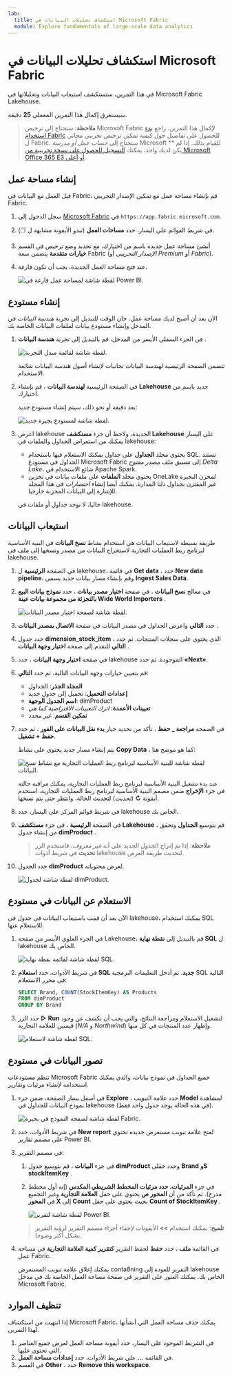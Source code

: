 ```yaml
---
lab:
  title: استكشاف تحليلات البيانات في Microsoft Fabric
  module: Explore fundamentals of large-scale data analytics
---
```


# استكشاف تحليلات البيانات في Microsoft Fabric

في هذا التمرين، ستستكشف استيعاب البيانات وتحليلاتها في Microsoft Fabric Lakehouse.

سيستغرق إكمال هذا التمرين المعملي **25** دقيقة.

> **ملاحظة**: ستحتاج إلى ترخيص Microsoft Fabric لإكمال هذا التمرين. راجع [بدء استخدام Fabric](https://learn.microsoft.com/fabric/get-started/fabric-trial) للحصول على تفاصيل حول كيفية تمكين ترخيص تجريبي مجاني ل Fabric. ستحتاج إلى *حساب عمل أو مدرسة* Microsoft ** للقيام بذلك. إذا لم يكن لديك واحد، يمكنك [التسجيل للحصول على نسخة تجريبية من Microsoft Office 365 E3 أو أعلى](https://www.microsoft.com/microsoft-365/business/compare-more-office-365-for-business-plans).

## إنشاء مساحة عمل

قبل العمل مع البيانات في Fabric، قم بإنشاء مساحة عمل مع تمكين الإصدار التجريبي Fabric.

1. سجل الدخول إلى [Microsoft Fabric](https://app.fabric.microsoft.com) في `https://app.fabric.microsoft.com`.
2. في شريط القوائم على اليسار، حدد **مساحات العمل** (تبدو الأيقونة مشابهة ل &#128455;).
3. أنشئ مساحة عمل جديدة باسم من اختيارك، مع تحديد وضع ترخيص في القسم **خيارات متقدمة** يتضمن سعة Fabric (*الإصدار التجريبي* أو *Premium* أو *Fabric*).
4. عند فتح مساحة العمل الجديدة، يجب أن تكون فارغة.

    ![لقطة شاشة لمساحة عمل فارغة في Power BI.](./Images/new-workspace.png)

## إنشاء مستودع

الآن بعد أن أصبح لديك مساحة عمل، حان الوقت للتبديل إلى تجربة *هندسة البيانات* في المدخل وإنشاء مستودع بيانات لملفات البيانات الخاصة بك.

1. في الجزء السفلي الأيسر من المدخل، قم بالتبديل إلى تجربة **هندسة البيانات** .

    ![لقطة شاشة لقائمة مبدل التجربة.](./images/fabric-switcher.png)

    تتضمن الصفحة الرئيسية لهندسة البيانات تجانبات لإنشاء أصول هندسة البيانات شائعة الاستخدام.

2. في الصفحة الرئيسية **لهندسة البيانات** ، قم بإنشاء **Lakehouse** جديد باسم من اختيارك.

    بعد دقيقة أو نحو ذلك، سيتم إنشاء مستودع جديد:

    ![لقطة شاشة لمستودع بحيرة جديد.](./Images/new-lakehouse.png)

3. اعرض lakehouse الجديدة، ولاحظ أن جزء **مستكشف Lakehouse** على اليسار يمكنك من استعراض الجداول والملفات في lakehouse:
    - يحتوي مجلد **الجداول** على جداول يمكنك الاستعلام فيها باستخدام SQL. تستند الجداول في مستودع Microsoft Fabric إلى تنسيق ملف *مصدر مفتوح Delta Lake*، شائع الاستخدام في Apache Spark.
    - يحتوي مجلد **الملفات** على ملفات بيانات في تخزين OneLake لمخزن البحيرة غير المقترن بجداول دلتا المدارة. يمكنك أيضا إنشاء *اختصارات* في هذا المجلد للإشارة إلى البيانات المخزنة خارجيا.

    حاليا، لا توجد جداول أو ملفات في lakehouse.

## استيعاب البيانات

طريقة بسيطة لاستيعاب البيانات هي استخدام نشاط **نسخ البيانات** في البنية الأساسية لبرنامج ربط العمليات التجارية لاستخراج البيانات من مصدر ونسخها إلى ملف في lakehouse.

1. في الصفحة **الرئيسية** ل lakehouse، في قائمة **Get data** ، حدد **New data pipeline**، وقم بإنشاء مسار بيانات جديد يسمى **Ingest Sales Data**.
1. في معالج **نسخ البيانات** ، في صفحة **اختيار مصدر بيانات** ، حدد **نموذج بيانات البيع بالتجزئة من مجموعة بيانات عينة Wide World Importers** .

    ![لقطة شاشة لصفحة اختيار مصدر البيانات.](./Images/choose-data-source.png)

1. حدد **التالي** واعرض الجداول في مصدر البيانات في صفحة **الاتصال بمصدر البيانات** .
1. حدد جدول **dimension_stock_item** ، الذي يحتوي على سجلات المنتجات. ثم حدد **التالي** للتقدم إلى صفحة **اختيار وجهة البيانات** .
1. في صفحة **اختيار وجهة البيانات** ، حدد lakehouse الموجودة. ثم حدد ⁧**⁩«Next»⁧**⁩.
1. قم بتعيين خيارات وجهة البيانات التالية، ثم حدد **التالي**:
    - **المجلد الجذر**: الجداول
    - **إعدادات التحميل**: تحميل إلى جدول جديد
    - **اسم الجدول الوجهة**: dimProduct
    - **تعيينات الأعمدة**: *اترك التعيينات الافتراضية كما هي*
    - **تمكين القسم**: *غير محدد*
1. في الصفحة **مراجعة _ حفظ** ، تأكد من تحديد خيار **بدء نقل البيانات على الفور** ، ثم حدد **حفظ + تشغيل**.

    يتم إنشاء مسار جديد يحتوي على نشاط **Copy Data** ، كما هو موضح هنا:

    ![لقطة شاشة للبنية الأساسية لبرنامج ربط العمليات التجارية مع نشاط نسخ البيانات.](./Images/copy-data-pipeline.png)

    عند بدء تشغيل البنية الأساسية لبرنامج ربط العمليات التجارية، يمكنك مراقبة حالته في جزء **الإخراج** ضمن مصمم البنية الأساسية لبرنامج ربط العمليات التجارية. استخدم أيقونة **&#8635;** (*تحديث*) لتحديث الحالة، وانتظر حتى يتم نسخها.

1. في شريط قوائم المركز على اليسار، حدد lakehouse الخاص بك.
1. في الصفحة **الرئيسية** ، في جزء **مستكشف Lakehouse** ، قم بتوسيع **الجداول** وتحقق من إنشاء جدول **dimProduct** .

    > **ملاحظة**: إذا تم إدراج الجدول الجديد على أنه *غير معروف*، فاستخدم الزر **تحديث** في شريط أدوات lakehouse لتحديث طريقة العرض.

1. حدد الجدول **dimProduct** لعرض محتوياته.

    ![لقطة شاشة لجدول dimProduct.](./images/dimProduct.png)

## الاستعلام عن البيانات في مستودع

الآن بعد أن قمت باستيعاب البيانات في جدول في lakehouse، يمكنك استخدام SQL للاستعلام عنها.

1. في الجزء العلوي الأيسر من صفحة Lakehouse، قم بالتبديل إلى **نقطة نهاية SQL** ل lakehouse الخاص بك.

    ![لقطة شاشة لقائمة نقطة نهاية SQL.](./images/endpoint-switcher.png)

1. في شريط الأدوات، حدد **استعلام SQL جديد**. ثم أدخل التعليمات البرمجية SQL التالية في محرر الاستعلام:

    ```sql
    SELECT Brand, COUNT(StockItemKey) AS Products
    FROM dimProduct
    GROUP BY Brand
    ```

1. حدد الزر **&#9655; Run** لتشغيل الاستعلام ومراجعة النتائج، والتي يجب أن تكشف عن وجود قيمتين للعلامة التجارية (*N/A* و *Northwind*) وإظهار عدد المنتجات في كل منها.

    ![لقطة شاشة لاستعلام SQL.](./images/sql-query.png)

## تصور البيانات في مستودع

تنظم مستودعات Microsoft Fabric جميع الجداول في نموذج بيانات، والذي يمكنك استخدامه لإنشاء مرئيات وتقارير.

1. في أسفل يسار الصفحة، ضمن جزء **Explore** ، حدد علامة التبويب **Model** لمشاهدة نموذج البيانات للجداول في lakehouse (في هذه الحالة يوجد جدول واحد فقط).

    ![لقطة شاشة لصفحة النموذج في بحيرة Fabric.](./images/fabric-model.png)

1. في شريط الأدوات، حدد **New report** لفتح علامة تبويب مستعرض جديدة تحتوي على مصمم تقارير Power BI.
1. في مصمم التقرير:
    1. في جزء **البيانات** ، قم بتوسيع جدول **dimProduct** وحدد حقلي **Brand** **وS stockItemKey** .
    1. في جزء **المرئيات، حدد مرئيات** **المخطط الشريطي المكدس** (إنه أول مخطط مدرج). ثم تأكد من أن **المحور ص** يحتوي على حقل **العلامة التجارية** وغير التجميع في **المحور X** إلى **Count** بحيث يحتوي على حقل **Count of StockItemKey** .
    
        ![لقطة شاشة لتقرير Power BI.](./images/fabric-report.png)

    > **تلميح**: يمكنك استخدام **>>** الأيقونات لإخفاء أجزاء مصمم التقرير لرؤية التقرير بشكل أكثر وضوحا.

1. في القائمة **ملف** ، حدد **حفظ** لحفظ التقرير **كتقرير كمية العلامة التجارية** في مساحة عمل Fabric.

    يمكنك إغلاق علامة تبويب المستعرض conta8ning التقرير للعودة إلى lakehouse الخاص بك. يمكنك العثور على التقرير في صفحة مساحة العمل الخاصة بك في مدخل Microsoft Fabric.

## تنظيف الموارد

إذا انتهيت من استكشاف Microsoft Fabric، يمكنك حذف مساحة العمل التي أنشأتها لهذا التمرين.

1. في الشريط الموجود على اليسار، حدد أيقونة مساحة العمل لعرض جميع العناصر التي تحتوي عليها.
2. في القائمة **...** على شريط الأدوات، حدد **إعدادات مساحة العمل**.
3. في القسم **Other** ، حدد **Remove this workspace**.
